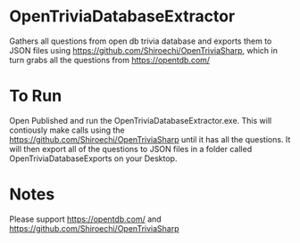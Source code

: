 # OpenTriviaDatabaseExtractor
Gathers all questions from open db trivia database and exports them to JSON files using https://github.com/Shiroechi/OpenTriviaSharp, which in turn grabs all the questions from https://opentdb.com/

# To Run
Open Published and run the OpenTriviaDatabaseExtractor.exe. This will contiously make calls using the https://github.com/Shiroechi/OpenTriviaSharp until it has all the questions. It will then export all of the questions to JSON files in a folder called OpenTriviaDatabaseExports on your Desktop.

# Notes
Please support https://opentdb.com/ and https://github.com/Shiroechi/OpenTriviaSharp
